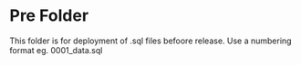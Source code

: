 # Pre Folder

This folder is for deployment of .sql files befoore release. Use a numbering format eg. 0001_data.sql